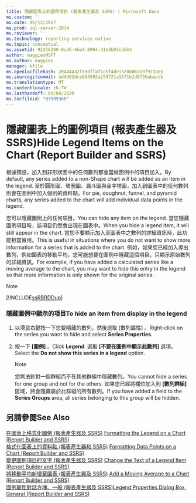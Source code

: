 ```yaml
---
title: 隱藏圖表上的圖例項目 (報表產生器及 SSRS) | Microsoft Docs
ms.custom: ''
ms.date: 06/13/2017
ms.prod: sql-server-2014
ms.reviewer: ''
ms.technology: reporting-services-native
ms.topic: conceptual
ms.assetid: 92256240-0cd5-4be4-8904-d1e3b93cb6b3
author: maggiesMSFT
ms.author: maggies
manager: kfile
ms.openlocfilehash: 20444432f580ffaf1c5f4de1320b06319f973a01
ms.sourcegitcommit: ad4d92dce894592a259721a1571b1d8736abacdb
ms.translationtype: MT
ms.contentlocale: zh-TW
ms.lasthandoff: 08/04/2020
ms.locfileid: "87599360"
---
```

# <a name="hide-legend-items-on-the-chart-report-builder-and-ssrs"></a><span data-ttu-id="516d1-102">隱藏圖表上的圖例項目 (報表產生器及 SSRS)</span><span class="sxs-lookup"><span data-stu-id="516d1-102">Hide Legend Items on the Chart (Report Builder and SSRS)</span></span>
  <span data-ttu-id="516d1-103">根據預設，加入到非形狀圖中的任何數列都會當做圖例中的項目加入。</span><span class="sxs-lookup"><span data-stu-id="516d1-103">By default, any series added to a non-Shape chart will be added as an item in the legend.</span></span> <span data-ttu-id="516d1-104">至於圓形圖、環圈圖、漏斗圖與金字塔圖，加入到圖表中的任何數列則會在圖例中加入個別的資料點。</span><span class="sxs-lookup"><span data-stu-id="516d1-104">For pie, doughnut, funnel, and pyramid charts, any series added to the chart will add individual data points in the legend.</span></span>  
  
 <span data-ttu-id="516d1-105">您可以隱藏圖例上的任何項目。</span><span class="sxs-lookup"><span data-stu-id="516d1-105">You can hide any item on the legend.</span></span> <span data-ttu-id="516d1-106">當您隱藏圖例項目時，該項目仍然會出現在圖表中。</span><span class="sxs-lookup"><span data-stu-id="516d1-106">When you hide a legend item, it will still appear in the chart.</span></span> <span data-ttu-id="516d1-107">當您不要顯示加入至圖表中之數列的詳細資訊時，此功能相當實用。</span><span class="sxs-lookup"><span data-stu-id="516d1-107">This is useful in situations where you do not want to show more information for a series that is added to the chart.</span></span> <span data-ttu-id="516d1-108">例如，如果您已經加入導出數列，例如圖表的移動平均，您可能想要在圖例中隱藏這個項目，只顯示原始數列的詳細資訊。</span><span class="sxs-lookup"><span data-stu-id="516d1-108">For example, if you have added a calculated series like a moving average to the chart, you may want to hide this entry in the legend so that more information is only shown for the original series.</span></span>  
  
> [!NOTE]  
>  [!INCLUDE[ssRBRDDup](../../includes/ssrbrddup-md.md)]  
  
### <a name="to-hide-an-item-from-display-in-the-legend"></a><span data-ttu-id="516d1-109">隱藏圖例中顯示的項目</span><span class="sxs-lookup"><span data-stu-id="516d1-109">To hide an item from display in the legend</span></span>  
  
1.  <span data-ttu-id="516d1-110">以滑鼠右鍵按一下您要隱藏的數列，然後選取 [數列屬性]  。</span><span class="sxs-lookup"><span data-stu-id="516d1-110">Right-click on the series you want to hide and select **Series Properties**.</span></span>  
  
2.  <span data-ttu-id="516d1-111">按一下 **[圖例]** 。</span><span class="sxs-lookup"><span data-stu-id="516d1-111">Click **Legend**.</span></span> <span data-ttu-id="516d1-112">選取 **[不要在圖例中顯示此數列]** 選項。</span><span class="sxs-lookup"><span data-stu-id="516d1-112">Select the **Do not show this series in a legend** option.</span></span>  
  
    > [!NOTE]  
    >  <span data-ttu-id="516d1-113">您無法針對一個群組而不在其他群組中隱藏數列。</span><span class="sxs-lookup"><span data-stu-id="516d1-113">You cannot hide a series for one group and not for the others.</span></span> <span data-ttu-id="516d1-114">如果您已經將欄位加入到 **[數列群組]** 區域，將會隱藏屬於此群組的所有數列。</span><span class="sxs-lookup"><span data-stu-id="516d1-114">If you have added a field to the **Series Groups** area, all series belonging to this group will be hidden.</span></span>  
  
## <a name="see-also"></a><span data-ttu-id="516d1-115">另請參閱</span><span class="sxs-lookup"><span data-stu-id="516d1-115">See Also</span></span>  
 <span data-ttu-id="516d1-116">[在圖表上格式化圖例 &#40;報表產生器及 SSRS&#41;](chart-legend-formatting-report-builder.md) </span><span class="sxs-lookup"><span data-stu-id="516d1-116">[Formatting the Legend on a Chart &#40;Report Builder and SSRS&#41;](chart-legend-formatting-report-builder.md) </span></span>  
 <span data-ttu-id="516d1-117">[格式化圖表上的資料點 &#40;報表產生器和 SSRS&#41;](formatting-data-points-on-a-chart-report-builder-and-ssrs.md) </span><span class="sxs-lookup"><span data-stu-id="516d1-117">[Formatting Data Points on a Chart &#40;Report Builder and SSRS&#41;](formatting-data-points-on-a-chart-report-builder-and-ssrs.md) </span></span>  
 <span data-ttu-id="516d1-118">[變更圖例項目的文字 &#40;報表產生器及 SSRS&#41;](chart-legend-change-item-text-report-builder.md) </span><span class="sxs-lookup"><span data-stu-id="516d1-118">[Change the Text of a Legend Item &#40;Report Builder and SSRS&#41;](chart-legend-change-item-text-report-builder.md) </span></span>  
 <span data-ttu-id="516d1-119">[將移動平均新增至圖表 &#40;報表產生器及 SSRS&#41;](add-a-moving-average-to-a-chart-report-builder-and-ssrs.md) </span><span class="sxs-lookup"><span data-stu-id="516d1-119">[Add a Moving Average to a Chart &#40;Report Builder and SSRS&#41;](add-a-moving-average-to-a-chart-report-builder-and-ssrs.md) </span></span>  
 [<span data-ttu-id="516d1-120">圖例屬性對話方塊、一般 &#40;報表產生器及 SSRS&#41;</span><span class="sxs-lookup"><span data-stu-id="516d1-120">Legend Properties Dialog Box, General &#40;Report Builder and SSRS&#41;</span></span>](../legend-properties-dialog-box-general-report-builder-and-ssrs.md)  
  
  
